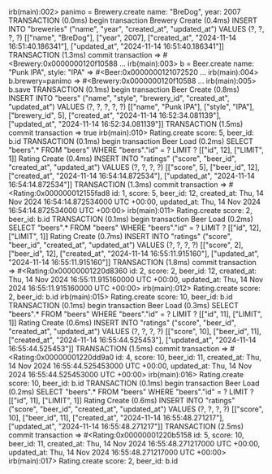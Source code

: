 irb(main):002> panimo = Brewery.create name: "BreDog", year: 2007
  TRANSACTION (0.0ms)  begin transaction
  Brewery Create (0.4ms)  INSERT INTO "breweries" ("name", "year", "created_at", "updated_at") VALUES (?, ?, ?, ?)  [["name", "BreDog"], ["year", 2007], ["created_at", "2024-11-14 16:51:40.186341"], ["updated_at", "2024-11-14 16:51:40.186341"]]
  TRANSACTION (1.3ms)  commit transaction
=> 
#<Brewery:0x0000000120f10588
...
irb(main):003> b = Beer.create name: "Punk IPA", style: "IPA"
=> 
#<Beer:0x0000000121072520
...
irb(main):004> b.brewery=panimo
=> 
#<Brewery:0x0000000120f10588
...
irb(main):005> b.save
  TRANSACTION (0.1ms)  begin transaction
  Beer Create (0.8ms)  INSERT INTO "beers" ("name", "style", "brewery_id", "created_at", "updated_at") VALUES (?, ?, ?, ?, ?)  [["name", "Punk IPA"], ["style", "IPA"], ["brewery_id", 5], ["created_at", "2024-11-14 16:52:34.081139"], ["updated_at", "2024-11-14 16:52:34.081139"]]
  TRANSACTION (1.5ms)  commit transaction
=> true
irb(main):010> Rating.create score: 5, beer_id: b.id 
  TRANSACTION (0.1ms)  begin transaction
  Beer Load (0.2ms)  SELECT "beers".* FROM "beers" WHERE "beers"."id" = ? LIMIT ?  [["id", 12], ["LIMIT", 1]]
  Rating Create (0.4ms)  INSERT INTO "ratings" ("score", "beer_id", "created_at", "updated_at") VALUES (?, ?, ?, ?)  [["score", 5], ["beer_id", 12], ["created_at", "2024-11-14 16:54:14.872534"], ["updated_at", "2024-11-14 16:54:14.872534"]]
  TRANSACTION (1.3ms)  commit transaction
=> 
#<Rating:0x000000012155fad8
 id: 1,
 score: 5,
 beer_id: 12,
 created_at:
  Thu, 14 Nov 2024 16:54:14.872534000 UTC +00:00,
 updated_at:
  Thu, 14 Nov 2024 16:54:14.872534000 UTC +00:00>
irb(main):011> Rating.create score: 2, beer_id: b.id 
  TRANSACTION (0.1ms)  begin transaction
  Beer Load (0.2ms)  SELECT "beers".* FROM "beers" WHERE "beers"."id" = ? LIMIT ?  [["id", 12], ["LIMIT", 1]]
  Rating Create (0.7ms)  INSERT INTO "ratings" ("score", "beer_id", "created_at", "updated_at") VALUES (?, ?, ?, ?)  [["score", 2], ["beer_id", 12], ["created_at", "2024-11-14 16:55:11.915160"], ["updated_at", "2024-11-14 16:55:11.915160"]]
  TRANSACTION (1.8ms)  commit transaction
=> 
#<Rating:0x00000001220d8360
 id: 2,
 score: 2,
 beer_id: 12,
 created_at:
  Thu, 14 Nov 2024 16:55:11.915160000 UTC +00:00,
 updated_at:
  Thu, 14 Nov 2024 16:55:11.915160000 UTC +00:00>
irb(main):012> Rating.create score: 2, beer_id: b.id
irb(main):015> Rating.create score: 10, beer_id: b.id
  TRANSACTION (0.1ms)  begin transaction
  Beer Load (0.3ms)  SELECT "beers".* FROM "beers" WHERE "beers"."id" = ? LIMIT ?  [["id", 11], ["LIMIT", 1]]
  Rating Create (0.6ms)  INSERT INTO "ratings" ("score", "beer_id", "created_at", "updated_at") VALUES (?, ?, ?, ?)  [["score", 10], ["beer_id", 11], ["created_at", "2024-11-14 16:55:44.525453"], ["updated_at", "2024-11-14 16:55:44.525453"]]
  TRANSACTION (1.5ms)  commit transaction
=> 
#<Rating:0x00000001220dd9a0
 id: 4,
 score: 10,
 beer_id: 11,
 created_at:
  Thu, 14 Nov 2024 16:55:44.525453000 UTC +00:00,
 updated_at:
  Thu, 14 Nov 2024 16:55:44.525453000 UTC +00:00>
irb(main):016> Rating.create score: 10, beer_id: b.id
  TRANSACTION (0.1ms)  begin transaction
  Beer Load (0.2ms)  SELECT "beers".* FROM "beers" WHERE "beers"."id" = ? LIMIT ?  [["id", 11], ["LIMIT", 1]]
  Rating Create (0.6ms)  INSERT INTO "ratings" ("score", "beer_id", "created_at", "updated_at") VALUES (?, ?, ?, ?)  [["score", 10], ["beer_id", 11], ["created_at", "2024-11-14 16:55:48.271217"], ["updated_at", "2024-11-14 16:55:48.271217"]]
  TRANSACTION (2.5ms)  commit transaction
=> 
#<Rating:0x00000001220b5158
 id: 5,
 score: 10,
 beer_id: 11,
 created_at:
  Thu, 14 Nov 2024 16:55:48.271217000 UTC +00:00,
 updated_at:
  Thu, 14 Nov 2024 16:55:48.271217000 UTC +00:00>
irb(main):017> Rating.create score: 2, beer_id: b.id